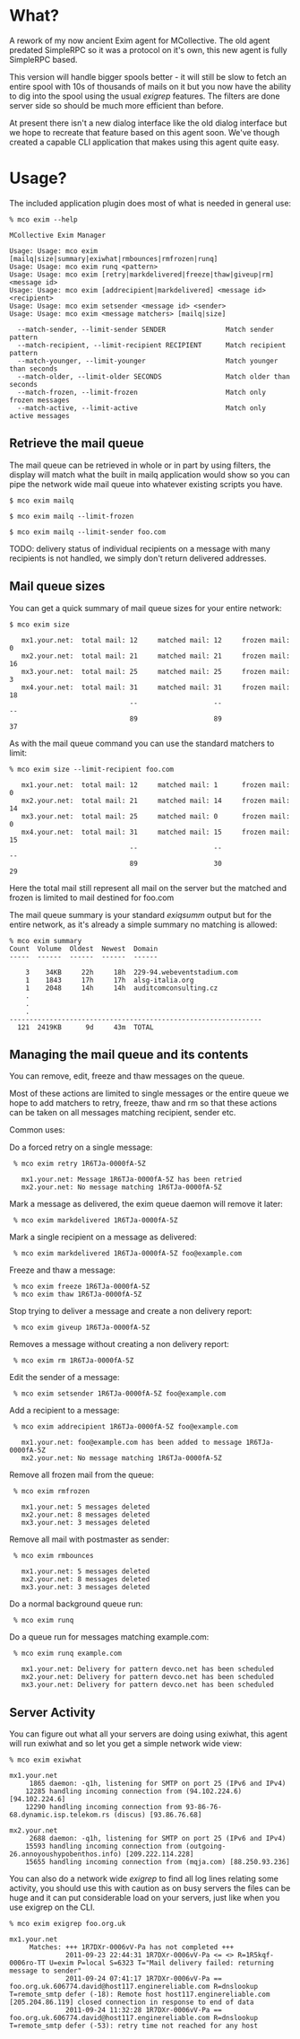 What?
=====

A rework of my now ancient Exim agent for MCollective.  The old agent predated
SimpleRPC so it was a protocol on it's own, this new agent is fully SimpleRPC
based.

This version will handle bigger spools better - it will still be slow to fetch an
entire spool with 10s of thousands of mails on it but you now have the ability to
dig into the spool using the usual _exigrep_ features.  The filters are done server
side so should be much more efficient than before.

At present there isn't a new dialog interface like the old dialog interface but we
hope to recreate that feature based on this agent soon.  We've though created a capable
CLI application that makes using this agent quite easy.

Usage?
======

The included application plugin does most of what is needed in general use:

    % mco exim --help

    MCollective Exim Manager

    Usage: Usage: mco exim [mailq|size|summary|exiwhat|rmbounces|rmfrozen|runq]
    Usage: Usage: mco exim runq <pattern>
    Usage: Usage: mco exim [retry|markdelivered|freeze|thaw|giveup|rm] <message id>
    Usage: Usage: mco exim [addrecipient|markdelivered] <message id> <recipient>
    Usage: Usage: mco exim setsender <message id> <sender>
    Usage: Usage: mco exim <message matchers> [mailq|size]

      --match-sender, --limit-sender SENDER               Match sender pattern
      --match-recipient, --limit-recipient RECIPIENT      Match recipient pattern
      --match-younger, --limit-younger                    Match younger than seconds
      --match-older, --limit-older SECONDS                Match older than seconds
      --match-frozen, --limit-frozen                      Match only frozen messages
      --match-active, --limit-active                      Match only active messages

Retrieve the mail queue
-----------------------

The mail queue can be retrieved in whole or in part by using filters, the display will
match what the built in mailq application would show so you can pipe the network wide
mail queue into whatever existing scripts you have.

    $ mco exim mailq

    $ mco exim mailq --limit-frozen

    $ mco exim mailq --limit-sender foo.com

TODO: delivery status of individual recipients on a message with many recipients is not
handled, we simply don't return delivered addresses.

Mail queue sizes
----------------

You can get a quick summary of mail queue sizes for your entire network:

    $ mco exim size

       mx1.your.net:  total mail: 12     matched mail: 12     frozen mail: 0
       mx2.your.net:  total mail: 21     matched mail: 21     frozen mail: 16
       mx3.your.net:  total mail: 25     matched mail: 25     frozen mail: 3
       mx4.your.net:  total mail: 31     matched mail: 31     frozen mail: 18
                                  --                   --                  --
                                  89                   89                  37

As with the mail queue command you can use the standard matchers to limit:

    % mco exim size --limit-recipient foo.com

       mx1.your.net:  total mail: 12     matched mail: 1      frozen mail: 0
       mx2.your.net:  total mail: 21     matched mail: 14     frozen mail: 14
       mx3.your.net:  total mail: 25     matched mail: 0      frozen mail: 0
       mx4.your.net:  total mail: 31     matched mail: 15     frozen mail: 15
                                  --                   --                  --
                                  89                   30                  29

Here the total mail still represent all mail on the server but the matched and
frozen is limited to mail destined for foo.com

The mail queue summary is your standard _exiqsumm_ output but for the entire network,
as it's already a simple summary no matching is allowed:

    % mco exim summary
    Count  Volume  Oldest  Newest  Domain
    -----  ------  ------  ------  ------

        3    34KB     22h     18h  229-94.webeventstadium.com
        1    1843     17h     17h  alsg-italia.org
        1    2048     14h     14h  auditcomconsulting.cz
        .
        .
        .
    ---------------------------------------------------------------
      121  2419KB      9d     43m  TOTAL

Managing the mail queue and its contents
----------------------------------------

You can remove, edit, freeze and thaw messages on the queue.

Most of these actions are limited to single messages or the entire queue
we hope to add matchers to retry, freeze, thaw and rm so that these actions
can be taken on all messages matching recipient, sender etc.

Common uses:

Do a forced retry on a single message:

     % mco exim retry 1R6TJa-0000fA-5Z

       mx1.your.net: Message 1R6TJa-0000fA-5Z has been retried
       mx2.your.net: No message matching 1R6TJa-0000fA-5Z

Mark a message as delivered, the exim queue daemon will remove it later:

     % mco exim markdelivered 1R6TJa-0000fA-5Z

Mark a single recipient on a message as delivered:

     % mco exim markdelivered 1R6TJa-0000fA-5Z foo@example.com

Freeze and thaw a message:

     % mco exim freeze 1R6TJa-0000fA-5Z
     % mco exim thaw 1R6TJa-0000fA-5Z

Stop trying to deliver a message and create a non delivery report:

     % mco exim giveup 1R6TJa-0000fA-5Z

Removes a message without creating a non delivery report:

     % mco exim rm 1R6TJa-0000fA-5Z

Edit the sender of a message:

     % mco exim setsender 1R6TJa-0000fA-5Z foo@example.com

Add a recipient to a message:

     % mco exim addrecipient 1R6TJa-0000fA-5Z foo@example.com

       mx1.your.net: foo@example.com has been added to message 1R6TJa-0000fA-5Z
       mx2.your.net: No message matching 1R6TJa-0000fA-5Z

Remove all frozen mail from the queue:

     % mco exim rmfrozen

       mx1.your.net: 5 messages deleted
       mx2.your.net: 8 messages deleted
       mx3.your.net: 3 messages deleted

Remove all mail with postmaster as sender:

     % mco exim rmbounces

       mx1.your.net: 5 messages deleted
       mx2.your.net: 8 messages deleted
       mx3.your.net: 3 messages deleted

Do a normal background queue run:

     % mco exim runq

Do a queue run for messages matching example.com:

     % mco exim runq example.com

       mx1.your.net: Delivery for pattern devco.net has been scheduled
       mx2.your.net: Delivery for pattern devco.net has been scheduled
       mx3.your.net: Delivery for pattern devco.net has been scheduled

Server Activity
---------------

You can figure out what all your servers are doing using exiwhat, this agent will run
exiwhat and so let you get a simple network wide view:

    % mco exim exiwhat

    mx1.your.net
         1865 daemon: -q1h, listening for SMTP on port 25 (IPv6 and IPv4)
        12285 handling incoming connection from (94.102.224.6) [94.102.224.6]
        12290 handling incoming connection from 93-86-76-68.dynamic.isp.telekom.rs (discus) [93.86.76.68]

    mx2.your.net
         2688 daemon: -q1h, listening for SMTP on port 25 (IPv6 and IPv4)
        15593 handling incoming connection from (outgoing-26.annoyoushypobenthos.info) [209.222.114.228]
        15655 handling incoming connection from (mqja.com) [88.250.93.236]

You can also do a network wide _exigrep_ to find all log lines relating some activity, you should
use this with caution as on busy servers the files can be huge and it can put considerable load
on your servers, just like when you use exigrep on the CLI.

    % mco exim exigrep foo.org.uk

    mx1.your.net
         Matches: +++ 1R7DXr-0006vV-Pa has not completed +++
                  2011-09-23 22:44:31 1R7DXr-0006vV-Pa <= <> R=1R5kqf-0006ro-TT U=exim P=local S=6323 T="Mail delivery failed: returning message to sender"
                  2011-09-24 07:41:17 1R7DXr-0006vV-Pa == foo.org.uk.606774.david@host117.enginereliable.com R=dnslookup T=remote_smtp defer (-18): Remote host host117.enginereliable.com [205.204.86.119] closed connection in response to end of data
                  2011-09-24 11:32:28 1R7DXr-0006vV-Pa == foo.org.uk.606774.david@host117.enginereliable.com R=dnslookup T=remote_smtp defer (-53): retry time not reached for any host

